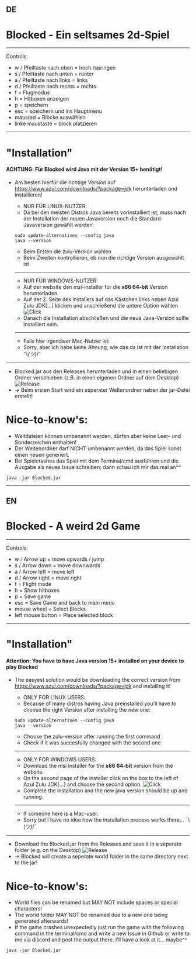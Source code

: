 DE
---
# Blocked - Ein seltsames 2d-Spiel

---

Controls:

* w / Pfeiltaste nach oben = hoch /springen
* s / Pfeiltaste nach unten = runter
* a / Pfeiltaste nach links = links
* d / Pfeiltaste nach rechts = rechts
* f = Flugmodus
* h = Hitboxen anzeigen
* p = speichern
* esc = speichern und ins Hauptmenu
* mausrad = Blöcke auswählen
* linke maustaste = block platzieren

---

# "Installation"

#### ACHTUNG: Für Blocked wird Java mit der Version 15+ benötigt!
* Am besten hierfür die richtige Version auf https://www.azul.com/downloads/?package=jdk herunterladen und installieren!

    - NUR FÜR LINUX-NUTZER:
    - Da bei den meisten Distros Java bereits vorinstalliert ist, muss nach der Installation der neuen Javaversion noch die Standard-Javaversion gewählt werden:
    ```
    sudo update-alternatives --config java
    java --version
    ```
    - Beim Ersten die zulu-Version wählen
    - Beim Zweiten kontrollieren, ob nun die richtige Version ausgewählt ist

    ----

    - NUR FÜR WINDOWS-NUTZER:
    - Auf der website den msi-installer für die **x86 64-bit** Version herunterladen.
    - Auf der 2. Seite des installers auf das Kästchen links neben Azul Zulu JDK[...] klicken und anschließend die untere Option wählen
![Click](https://cdn.discordapp.com/attachments/851116039223509062/874948214598545449/unknown.png)
    - Danach die Installation abschließen und die neue Java-Version sollte installiert sein.
   
   ----
   
   - Falls hier irgendwer Mac-Nutzer ist:
   - Sorry, aber ich habe keine Ahnung, wie das da ist mit der Installation ¯\\_(ツ)_/¯
    
----

* Blocked.jar aus den Releases herunterladen und in einen beliebigen Ordner verschieben (z.B. in einen eigenen Ordner auf dem Desktop)
![Release](https://cdn.discordapp.com/attachments/851116039223509062/874771196376403988/Screenshot_20210810_233340.png)
* -> Beim ersten Start wird ein seperater Weltenordner neben der jar-Datei erstellt!


# Nice-to-know's:
- Weltdateien können umbenannt werden, dürfen aber keine Leer- und Sonderzeichen enthalten!
- Der Weltenordner darf NICHT umbenannt werden, da das Spiel sonst einen neuen generiert.
- Bei Spielcrashes das Spiel mit dem Terminal/cmd ausführen und die Ausgabe als neues Issue schreiben; dann schau ich mir das mal an^^
```
java -jar Blocked.jar
```
-----

EN
---
# Blocked - A weird 2d Game

---

Controls:

* w / Arrow up = move upwards / jump
* s / Arrow down = move downwards
* a / Arrow left = move left
* d / Arrow right = move right
* f = Flight mode
* h = Show hitboxes
* p = Save game
* esc = Save Game and back to main menu
* mouse wheel = Select Blocks
* left mouse button = Place selected block

---

# "Installation"

#### Attention: You have to have Java version 15+ installed on your device to play Blocked
* The easyest solution would be downloading the correct version from https://www.azul.com/downloads/?package=jdk and installing it!

    - ONLY FOR LINUX USERS:
    - Because of many distros having Java preinstalled you'll have to choose the right Version after installing the new one:
    ```
    sudo update-alternatives --config java
    java --version
    ```
    - Choose the zulu-version after running the first command
    - Check if it was succesfully changed with the second one

    ----

    - ONLY FOR WINDOWS USERS:
    - Download the msi installer for the **x86 64-bit** version from the website.
    - On the second page of the installer click on the box to the left of Azul Zulu JDK[...] and choose the second option.
![Click](https://cdn.discordapp.com/attachments/851116039223509062/874948214598545449/unknown.png)
    - Complete the installation and the new java version should be up and running.
   
   ----
   
   - If someone here is a Mac-user:
   - Sorry but I have no idea how the installation process works there... ¯\\_(ツ)_/¯

---

* Download the Blocked.jar from the Releases and save it in a seperate folder (e.g. on the Desktop)
![Release](https://cdn.discordapp.com/attachments/851116039223509062/874771196376403988/Screenshot_20210810_233340.png)
* -> Blocked will create a seperate world folder in the same directory next to the jar!


# Nice-to-know's:
- World files can be renamed but MAY NOT include spaces or special characters!
- The world folder MAY NOT be renamed due to a new one being generated afterwards!
- If the game crashes unexpectedly just run the game with the following command in the terminal/cmd and write a new Issue in Github or write to me via discord and post the output there. I'll have a look at it... maybe^^
```
java -jar Blocked.jar
```
